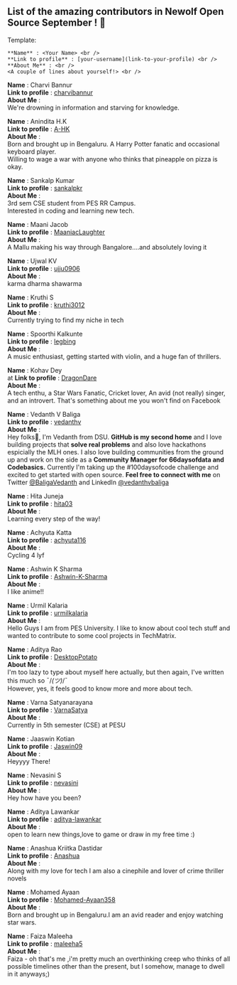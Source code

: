 
## List of the amazing contributors in Newolf Open Source September ! 🎉



Template:
```
**Name** : <Your Name> <br />
**Link to profile** : [your-username](link-to-your-profile) <br />
**About Me** : <br />
<A couple of lines about yourself!> <br />
```


**Name** : Charvi Bannur <br />
**Link to profile** : [charvibannur](https://github.com/charvibannur) <br />
**About Me** : <br />
We're drowning in information and starving for knowledge. <br />

**Name** : Anindita H.K <br />
**Link to profile** : [A-HK](https://github.com/A-HK) <br />
**About Me** : <br />
Born and brought up in Bengaluru. A Harry Potter fanatic and occasional keyboard player. <br />
Willing to wage a war with anyone who thinks that pineapple on pizza is okay. <br />

**Name** : Sankalp Kumar <br />
**Link to profile** : [sankalpkr](https://github.com/sankalpkr) <br />
**About Me** : <br />
3rd sem CSE student from PES RR Campus. <br />
Interested in coding and learning new tech. <br />

**Name** : Maani Jacob <br />
**Link to profile** : [MaaniacLaughter](https://github.com/MaaniacLaughter) <br />
**About Me** : <br />
A Mallu making his way through Bangalore....and absolutely loving it <br />

**Name** : Ujwal KV <br />
**Link to profile** : [ujju0906](https://github.com/ujju0906) <br />
**About Me** : <br />
karma dharma shawarma <br />

**Name** : Kruthi S <br />
**Link to profile** : [kruthi3012](https://github.com/kruthi3012) <br />
**About Me** : <br />
 Currently trying to find my niche in tech<br />

**Name** : Spoorthi Kalkunte <br />
**Link to profile** : [legbing](https://github.com/legbing) <br />
**About Me** : <br />
A music enthusiast, getting started with violin, and a huge fan of thrillers. <br />

**Name** : Kohav Dey <br />at
**Link to profile** : [DragonDare](https://github.com/DragonDare) <br />
**About Me** : <br />
A tech enthu, a Star Wars Fanatic, Cricket lover, An avid (not really) singer, and an introvert. That's something about me you won't find on Facebook <br />

**Name** : Vedanth V Baliga <br />
**Link to profile** : [vedanthv](https://github.com/vedanthv) <br />
**About Me** : <br />
Hey folks:wave:,
I'm Vedanth from DSU. **GitHub is my second home** and I love building projects that **solve real problems** and also love hackathons espicially the MLH ones. 
I also love building communities from the ground up and work on the side as a **Community Manager for 66daysofdata and Codebasics.** Currently I'm taking up the #100daysofcode challenge and excited to get started with open source. **Feel free to connect with me** on Twitter [@BaligaVedanth](https://twitter.com/BaligaVedanth) and LinkedIn [@vedanthvbaliga](https://www.linkedin.com/in/vedanthbaliga/) <br />

**Name** : Hita Juneja <br />
**Link to profile** : [hita03](https://github.com/hita03) <br />
**About Me** :<br />Learning every step of the way! <br />

**Name** : Achyuta Katta <br />
**Link to profile** : [achyuta116](https://github.com/achyuta116) <br />
**About Me** : <br />
Cycling 4 lyf

**Name** : Ashwin K Sharma <br />
**Link to profile** : [Ashwin-K-Sharma](https://github.com/Ashwin-K-Sharma) <br />
**About Me** : <br />
I like anime!! <br />

**Name** : Urmil Kalaria <br />
**Link to profile** : [urmilkalaria](https://github.com/urmilkalaria) <br />
**About Me** : <br />
Hello Guys I am from PES University. I like to know about cool tech stuff and wanted to contribute to some cool projects in TechMatrix. <br />

**Name** : Aditya Rao <br/>
**Link to profile** : [DesktopPotato](https://github.com/DesktopPotato) <br/>
**About Me** : <br/>
I'm too lazy to type about myself here actually, but then again, I've written this much so ¯/_(ツ)_/¯ <br/>
However, yes, it feels good to know more and more about tech. <br/>

**Name** : Varna Satyanarayana <br />
**Link to profile** : [VarnaSatya](https://github.com/VarnaSatya) <br />
**About Me** : <br />
Currently in 5th semester (CSE) at PESU <br />

**Name** : Jaaswin Kotian <br />
**Link to profile** : [Jaswin09](https://github.com/Jaswin09) <br />
**About Me** : <br />
Heyyyy There! <br />

**Name** : Nevasini S <br />
**Link to profile** : [nevasini](https://github.com/nevasini) <br />
**About Me** : <br />
Hey how have you been? <br />

**Name** : Aditya Lawankar <br />
**Link to profile** : [aditya-lawankar](https://github.com/aditya-lawankar) <br />
**About Me** : <br />
open to learn new things,love to game or draw in my free time :) <br />

**Name** : Anashua Kriitka Dastidar <br />
**Link to profile** : [Anashua](https://github.com/Anashua) <br />
**About Me** : <br />
Along with my love for tech I am also a cinephile and lover of crime thriller novels <br />

**Name** : Mohamed Ayaan <br />
**Link to profile** : [Mohamed-Ayaan358](https://github.com/Mohamed-Ayaan358) <br />
**About Me** : <br />
Born and brought up in Bengaluru.I am an avid reader and enjoy watching star wars. <br />

**Name** : Faiza Maleeha <br />
**Link to profile** : [maleeha5](https://github.com/maleeha5) <br />
**About Me** : <br />
 Faiza - oh that's me ,i'm pretty much an overthinking creep who thinks of all possible timelines other than the present,
 but I somehow, manage to dwell in it anyways;) <br />
